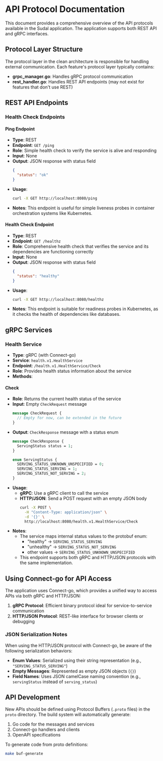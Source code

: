 # API Protocol Documentation

This document provides a comprehensive overview of the API protocols available in the Sudal application. The application supports both REST API and gRPC interfaces.

## Protocol Layer Structure

The protocol layer in the clean architecture is responsible for handling external communication. Each feature's protocol layer typically contains:

- **grpc_manager.go**: Handles gRPC protocol communication
- **rest_handler.go**: Handles REST API endpoints (may not exist for features that don't use REST)

## REST API Endpoints

### Health Check Endpoints

#### Ping Endpoint

- **Type**: REST
- **Endpoint**: `GET /ping`
- **Role**: Simple health check to verify the service is alive and responding
- **Input**: None
- **Output**: JSON response with status field
  ```json
  {
    "status": "ok"
  }
  ```
- **Usage**:
  ```bash
  curl -X GET http://localhost:8080/ping
  ```
- **Notes**: This endpoint is useful for simple liveness probes in container orchestration systems like Kubernetes.

#### Health Check Endpoint

- **Type**: REST
- **Endpoint**: `GET /healthz`
- **Role**: Comprehensive health check that verifies the service and its dependencies are functioning correctly
- **Input**: None
- **Output**: JSON response with status field
  ```json
  {
    "status": "healthy"
  }
  ```
- **Usage**:
  ```bash
  curl -X GET http://localhost:8080/healthz
  ```
- **Notes**: This endpoint is suitable for readiness probes in Kubernetes, as it checks the health of dependencies like databases.

## gRPC Services

### Health Service

- **Type**: gRPC (with Connect-go)
- **Service**: `health.v1.HealthService`
- **Endpoint**: `/health.v1.HealthService/Check`
- **Role**: Provides health status information about the service
- **Methods**:

#### Check

- **Role**: Returns the current health status of the service
- **Input**: Empty `CheckRequest` message
  ```protobuf
  message CheckRequest {
    // Empty for now, can be extended in the future
  }
  ```
- **Output**: `CheckResponse` message with a status enum
  ```protobuf
  message CheckResponse {
    ServingStatus status = 1;
  }
  
  enum ServingStatus {
    SERVING_STATUS_UNKNOWN_UNSPECIFIED = 0;
    SERVING_STATUS_SERVING = 1;
    SERVING_STATUS_NOT_SERVING = 2;
  }
  ```
- **Usage**:
  - **gRPC**: Use a gRPC client to call the service
  - **HTTP/JSON**: Send a POST request with an empty JSON body
    ```bash
    curl -X POST \
      -H "Content-Type: application/json" \
      -d '{}' \
      http://localhost:8080/health.v1.HealthService/Check
    ```
- **Notes**: 
  - The service maps internal status values to the protobuf enum:
    - "healthy" → `SERVING_STATUS_SERVING`
    - "unhealthy" → `SERVING_STATUS_NOT_SERVING`
    - other values → `SERVING_STATUS_UNKNOWN_UNSPECIFIED`
  - This endpoint supports both gRPC and HTTP/JSON protocols with the same implementation.

## Using Connect-go for API Access

The application uses Connect-go, which provides a unified way to access APIs via both gRPC and HTTP/JSON:

1. **gRPC Protocol**: Efficient binary protocol ideal for service-to-service communication
2. **HTTP/JSON Protocol**: REST-like interface for browser clients or debugging

### JSON Serialization Notes

When using the HTTP/JSON protocol with Connect-go, be aware of the following serialization behaviors:

- **Enum Values**: Serialized using their string representation (e.g., `"SERVING_STATUS_SERVING"`)
- **Empty Messages**: Represented as empty JSON objects (`{}`)
- **Field Names**: Uses JSON camelCase naming convention (e.g., `servingStatus` instead of `serving_status`)

## API Development

New APIs should be defined using Protocol Buffers (`.proto` files) in the `proto` directory. The build system will automatically generate:

1. Go code for the messages and services
2. Connect-go handlers and clients
3. OpenAPI specifications

To generate code from proto definitions:

```bash
make buf-generate
```